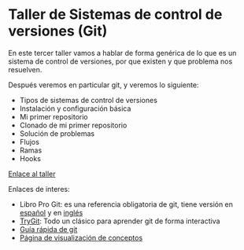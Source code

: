 # Taller de Sistemas de control de versiones (Git)

En este tercer taller vamos a hablar de forma genérica de lo que es un sistema de control de versiones, por que existen y que problema nos resuelven.

Después veremos en particular git, y veremos lo siguiente:

* Tipos de sistemas de control de versiones
* Instalación y configuración básica
* Mi primer repositorio
* Clonado de mi primer repositorio
* Solución de problemas
* Flujos
* Ramas
* Hooks

[Enlace al taller](taller.md)

Enlaces de interes:

* Libro Pro Git: es una referencia obligatoria de git, tiene versión en [español](http://git-scm.com/book/es/v2) y en [inglés](http://git-scm.com/book/en/v2)
* [TryGit](https://try.github.io/levels/): Todo un clásico para aprender git de forma interactiva
* [Guía rápida de git](http://rogerdudler.github.io/git-guide/index.es.html)
* [Página de visualización de conceptos](http://onlywei.github.io/explain-git-with-d3/)

